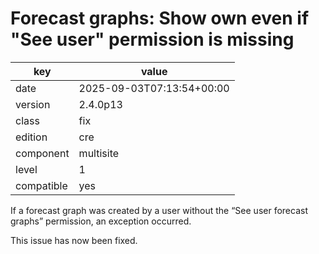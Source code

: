 [//]: # (werk v2)
# Forecast graphs: Show own even if "See user" permission is missing

key        | value
---------- | ---
date       | 2025-09-03T07:13:54+00:00
version    | 2.4.0p13
class      | fix
edition    | cre
component  | multisite
level      | 1
compatible | yes

If a forecast graph was created by a user without the “See user forecast
graphs” permission, an exception occurred.

This issue has now been fixed.
